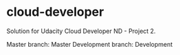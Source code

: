 # cloud-developer
Solution for Udacity Cloud Developer ND - Project 2.

Master branch: Master
Development branch: Development
